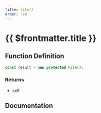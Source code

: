 ```yaml
---
title: file()
order: -99
---
```


# {{ $frontmatter.title }}

<!--@include: ./file_partial_header.md-->

## Function Definition

```ts
const result = new protected File();
```

### Returns

* self

## Documentation

<!--@include: ./file_partial_footer.md-->
